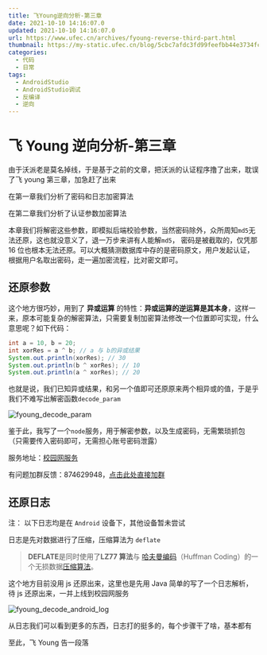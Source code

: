 ```yaml
---
title: 飞Young逆向分析-第三章
date: 2021-10-10 14:16:07.0
updated: 2021-10-10 14:16:07.0
url: https://www.ufec.cn/archives/fyoung-reverse-third-part.html
thumbnail: https://my-static.ufec.cn/blog/5cbc7afdc3fd99feefbb44e3734fcccc.png
categories:
  - 代码
  - 日常
tags:
  - AndroidStudio
  - AndroidStudio调试
  - 反编译
  - 逆向
---
```


# 飞 Young 逆向分析-第三章

由于沃派老是莫名掉线，于是基于之前的文章，把沃派的认证程序撸了出来，耽误了飞 young 第三章，加急赶了出来

在第一章我们分析了密码和日志加密算法

在第二章我们分析了认证参数加密算法

本章我们将解密这些参数，即模拟后端校验参数，当然密码除外，众所周知`md5`无法还原，这也就没意义了，退一万步来讲有人能解`md5`， 密码是被截取的，仅凭那 16 位也根本无法还原。可以大概猜测数据库中存的是密码原文，用户发起认证，根据用户名取出密码，走一遍加密流程，比对密文即可。

## 还原参数

这个地方很巧妙，用到了 **异或运算** 的特性：**异或运算的逆运算是其本身**，这样一来，原本可能复杂的解密算法，只需要复制加密算法修改一个位置即可实现，什么意思呢？如下代码：

```java
int a = 10, b = 20;
int xorRes = a ^ b; // a 与 b的异或结果
System.out.println(xorRes); // 30
System.out.println(b ^ xorRes); // 10
System.out.println(a ^ xorRes); // 20
```

也就是说，我们已知异或结果，和另一个值即可还原原来两个相异或的值，于是乎我们不难写出解密函数`decode_param`

![fyoung_decode_param](https://my-static.ufec.cn/blog/bb94178f82e971bfc06b114f98288f5d.png)

鉴于此，我写了一个`node`服务，用于解密参数，以及生成密码，无需繁琐抓包（只需要传入密码即可，无需担心账号密码泄露）

服务地址：[校园网服务](http://schoolnet.ufec.cn/)

有问题加群反馈：874629948，[点击此处直接加群](https://jq.qq.com/?_wv=1027&k=qTTYmb8v)

## 还原日志

注： 以下日志均是在 `Android` 设备下，其他设备暂未尝试

日志是先对数据进行了压缩，压缩算法为 `deflate`

> **DEFLATE**是同时使用了**LZ77 算法**与 [哈夫曼编码](https://baike.baidu.com/item/哈夫曼编码/1719730)（Huffman Coding）的一个无损数据[压缩算法](https://baike.baidu.com/item/压缩算法/2762648)。

这个地方目前没用 js 还原出来，这里也是先用 Java 简单的写了一个日志解析，待 js 还原出来，一并上线到校园网服务

![fyoung_decode_android_log](https://my-static.ufec.cn/blog/999b66cbe5f6629390975c1e0a2b1b29.png)

从日志我们可以看到更多的东西，日志打的挺多的，每个步骤干了啥，基本都有

至此，飞 Young 告一段落
